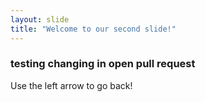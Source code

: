 ```yaml
---
layout: slide
title: "Welcome to our second slide!"
---
```

### testing changing in open pull request
Use the left arrow to go back!